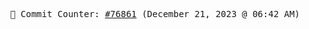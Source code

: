 <p align="center">
    <samp>
        📮 Commit Counter: <a href="https://github.com/Javascript-void0/Javascript-void0/commits/main">#76861</a> (December 21, 2023 @ 06:42 AM)
    </samp>
</p>